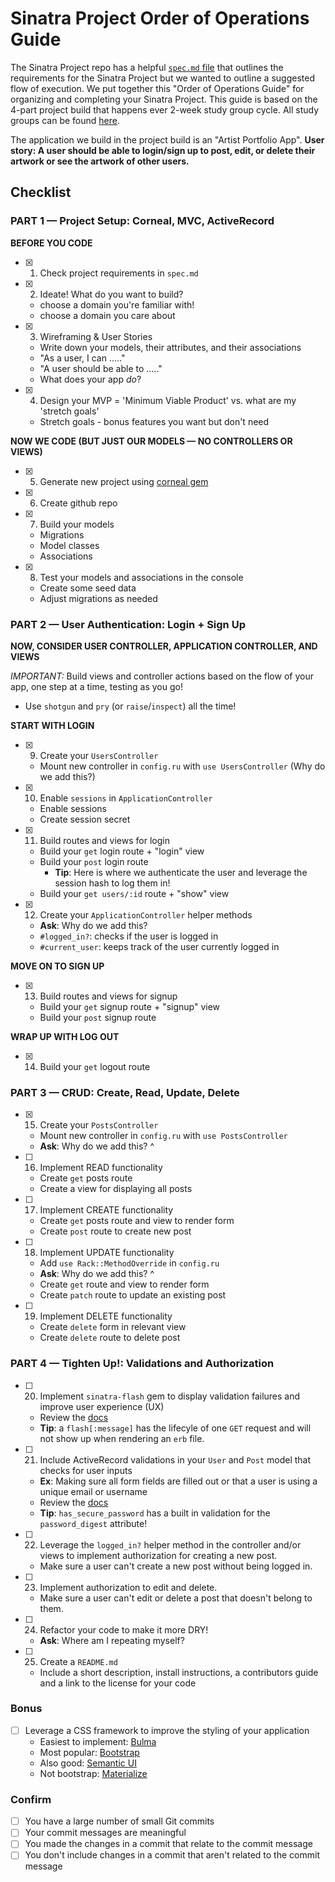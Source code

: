 # Sinatra Project Order of Operations Guide

The Sinatra Project repo has a helpful [`spec.md` file](https://github.com/learn-co-students/sinatra-cms-app-assessment-online-web-sp-000/blob/master/spec.md) that outlines the requirements for the Sinatra Project but we wanted to outline a suggested flow of execution. We put together this "Order of Operations Guide" for organizing and completing your Sinatra Project. This guide is based on the 4-part project build that happens ever 2-week study group cycle. All study groups can be found [here](https://learn.co/study-groups).

The application we build in the project build is an "Artist Portfolio App". **User story: A user should be able to login/sign up to post, edit, or delete their artwork or see the artwork of other users.**

## Checklist

### PART 1 — Project Setup: Corneal, MVC, ActiveRecord

**BEFORE YOU CODE**
- [x] 1. Check project requirements in `spec.md`
- [x] 2. Ideate! What do you want to build?
  - choose a domain you're familiar with!
  - choose a domain you care about
- [x] 3. Wireframing & User Stories
  - Write down your models, their attributes, and their associations
  - "As a user, I can ....."
  - "A user should be able to ....."
  - What does your app _do_?
- [x] 4. Design your MVP = 'Minimum Viable Product' vs. what are my 'stretch goals'
  - Stretch goals - bonus features you want but don't need

**NOW WE CODE (BUT JUST OUR MODELS — NO CONTROLLERS OR VIEWS)**

- [x] 5. Generate new project using [corneal gem](https://github.com/thebrianemory/corneal)
- [x] 6. Create github repo
- [x] 7. Build your models
  - Migrations
  - Model classes
  - Associations
- [x] 8. Test your models and associations in the console
  - Create some seed data
  - Adjust migrations as needed

### PART 2 — User Authentication: Login + Sign Up

**NOW, CONSIDER USER CONTROLLER, APPLICATION CONTROLLER, AND VIEWS**

*IMPORTANT:* Build views and controller actions based on the flow of your app, one step at a time, testing as you go!

- Use `shotgun` and `pry` (or `raise`/`inspect`) all the time!

**START WITH LOGIN**

- [x] 9. Create your `UsersController`
  - Mount new controller in `config.ru` with `use UsersController` (Why do we add this?)

- [x] 10. Enable `sessions` in `ApplicationController`
    - Enable sessions
    - Create session secret

- [x] 11. Build routes and views for login
  - Build your `get` login route + "login" view
  - Build your `post` login route
      - **Tip**: Here is where we authenticate the user and leverage the session hash to log them in!
  - Build your `get users/:id` route + "show" view

- [x] 12. Create your `ApplicationController` helper methods
  - **Ask**: Why do we add this?
  - `#logged_in?`: checks if the user is logged in
  - `#current_user`: keeps track of the user currently logged in

**MOVE ON TO SIGN UP**
- [x] 13. Build routes and views for signup
  - Build your `get` signup route + "signup" view
  - Build your `post` signup route

**WRAP UP WITH LOG OUT**
- [x] 14. Build your `get` logout route

### PART 3 — CRUD: Create, Read, Update, Delete

- [x] 15. Create your `PostsController`
  - Mount new controller in `config.ru` with `use PostsController`
  - **Ask**: Why do we add this? ^

- [ ] 16. Implement READ functionality
  - Create `get` posts route
  - Create a view for displaying all posts

- [ ] 17. Implement CREATE functionality
  - Create `get` posts route and view to render form
  - Create `post` route to create new post

- [ ] 18. Implement UPDATE functionality
  - Add `use Rack::MethodOverride` in `config.ru`
  - **Ask**: Why do we add this? ^
  - Create `get` route and view to render form
  - Create `patch` route to update an existing post

- [ ] 19. Implement DELETE functionality
  - Create `delete` form in relevant view
  - Create `delete` route to delete post

### PART 4 — Tighten Up!: Validations and Authorization
- [ ] 20. Implement `sinatra-flash` gem to display validation failures and improve user experience (UX)
  - Review the [docs](https://github.com/SFEley/sinatra-flash)
  - **Tip**: a `flash[:message]` has the lifecyle of one `GET` request and will not show up when rendering an `erb` file.
- [ ] 21. Include ActiveRecord validations in your `User` and `Post` model that checks for user inputs
  - **Ex**: Making sure all form fields are filled out or that a user is using a unique email or username
  - Review the [docs](https://guides.rubyonrails.org/active_record_validations.html)
  - **Tip**: `has_secure_password` has a built in validation for the `password_digest` attribute!
- [ ] 22. Leverage the `logged_in?` helper method in the controller and/or views to implement authorization for creating a new post.
  - Make sure a user can't create a new post without being logged in.
- [ ] 23. Implement authorization to edit and delete.
  - Make sure a user can't edit or delete a post that doesn't belong to them.
- [ ] 24. Refactor your code to make it more DRY!
  - **Ask**: Where am I repeating myself?
- [ ] 25. Create a `README.md`
  - Include a short description, install instructions, a contributors guide and a link to the license for your code

### Bonus
- [ ] Leverage a CSS framework to improve the styling of your application
  - Easiest to implement: [Bulma](https://bulma.io/)
  - Most popular: [Bootstrap](https://getbootstrap.com/)
  - Also good: [Semantic UI](https://semantic-ui.com/)
  - Not bootstrap: [Materialize](https://materializecss.com/)

### Confirm
- [ ] You have a large number of small Git commits
- [ ] Your commit messages are meaningful
- [ ] You made the changes in a commit that relate to the commit message
- [ ] You don't include changes in a commit that aren't related to the commit message
